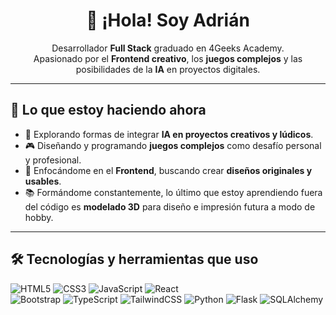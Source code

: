 <h1 align="center">👋 ¡Hola! Soy Adrián</h1>

<p align="center">
Desarrollador <strong>Full Stack</strong> graduado en 4Geeks Academy.<br/>
Apasionado por el <strong>Frontend creativo</strong>, los <strong>juegos complejos</strong> y las posibilidades de la <strong>IA</strong> en proyectos digitales.
</p>

---

## 🚀 Lo que estoy haciendo ahora

- 🧠 Explorando formas de integrar **IA en proyectos creativos y lúdicos**.  
- 🎮 Diseñando y programando **juegos complejos** como desafío personal y profesional.  
- 🎨 Enfocándome en el **Frontend**, buscando crear **diseños originales y usables**.  
- 📚 Formándome constantemente, lo último que estoy aprendiendo fuera del código es **modelado 3D** para diseño e impresión futura a modo de hobby.  

---

## 🛠️ Tecnologías y herramientas que uso
![HTML5](https://img.shields.io/badge/-HTML5-E34F26?logo=html5&logoColor=white&style=flat)
![CSS3](https://img.shields.io/badge/-CSS3-1572B6?logo=css3&logoColor=white&style=flat)
![JavaScript](https://img.shields.io/badge/-JavaScript-F7DF1E?logo=javascript&logoColor=black&style=flat)
![React](https://img.shields.io/badge/-React-20232A?logo=react&logoColor=61DAFB&style=flat)  
![Bootstrap](https://img.shields.io/badge/-Bootstrap-563D7C?logo=bootstrap&logoColor=white&style=flat)
![TypeScript](https://img.shields.io/badge/-TypeScript-3178C6?logo=typescript&logoColor=white&style=flat)
![TailwindCSS](https://img.shields.io/badge/-TailwindCSS-06B6D4?logo=tailwindcss&logoColor=white&style=flat)
![Python](https://img.shields.io/badge/-Python-3776AB?logo=python&logoColor=white&style=flat)
![Flask](https://img.shields.io/badge/-Flask-000000?logo=flask&logoColor=white&style=flat)
![SQLAlchemy](https://img.shields.io/badge/-SQLAlchemy-CCA676?logo=sqlalchemy&logoColor=white&style=flat)
